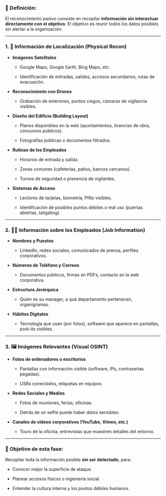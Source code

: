 ### 🧠 Definición:

El reconocimiento pasivo consiste en recopilar **información sin interactuar directamente con el objetivo**. El objetivo es reunir todos los datos posibles sin alertar a la organización.

---

### 1. 📍 **Información de Localización (Physical Recon)**

- **Imágenes Satelitales**
    
    - Google Maps, Google Earth, Bing Maps, etc.
        
    - Identificación de entradas, salidas, accesos secundarios, rutas de evacuación.
        
- **Reconocimiento con Drones**
    
    - Grabación de exteriores, puntos ciegos, cámaras de vigilancia visibles.
        
- **Diseño del Edificio (Building Layout)**
    
    - Planos disponibles en la web (ayuntamientos, licencias de obra, concursos públicos).
        
    - Fotografías públicas o documentos filtrados.
        
- **Rutinas de los Empleados**
    
    - Horarios de entrada y salida.
        
    - Zonas comunes (cafeterías, patios, bancos cercanos).
        
    - Turnos de seguridad o presencia de vigilantes.
        
- **Sistemas de Acceso**
    
    - Lectores de tarjetas, biometría, PINs visibles.
        
    - Identificación de posibles puntos débiles o mal uso (puertas abiertas, tailgating).
        

---

### 2. 👨‍💼 **Información sobre los Empleados (Job Information)**

- **Nombres y Puestos**
    
    - LinkedIn, redes sociales, comunicados de prensa, perfiles corporativos.
        
- **Números de Teléfono y Correos**
    
    - Documentos públicos, firmas en PDFs, contacto en la web corporativa.
        
- **Estructura Jerárquica**
    
    - Quién es su manager, a qué departamento pertenecen, organigramas.
        
- **Hábitos Digitales**
    
    - Tecnología que usan (por fotos), software que aparece en pantallas, post-its visibles.
        

---

### 3. 🖼️ **Imágenes Relevantes (Visual OSINT)**

- **Fotos de ordenadores o escritorios**
    
    - Pantallas con información visible (software, IPs, contraseñas pegadas).
        
    - USBs conectados, etiquetas en equipos.
        
- **Redes Sociales y Medios**
    
    - Fotos de reuniones, ferias, oficinas.
        
    - Detrás de un selfie puede haber datos sensibles.
        
- **Canales de vídeos corporativos (YouTube, Vimeo, etc.)**
    
    - Tours de la oficina, entrevistas que muestren detalles del entorno.
        

---

### 🎯 **Objetivo de esta fase:**

Recopilar toda la información posible **sin ser detectado**, para:

- Conocer mejor la superficie de ataque.
    
- Planear accesos físicos o ingeniería social.
    
- Entender la cultura interna y los puntos débiles humanos.